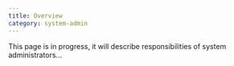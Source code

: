 ```yaml
---
title: Overview
category: system-admin
---
```



This page is in progress, it will describe responsibilities of system administrators...

